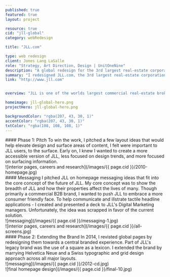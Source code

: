 ```yaml
---
published: true
featured: true
layout: project

resource: true
cid: "jll-global"
category: webRedesign

title: "JLL.com"

type: web redesign
client: Jones Lang LaSalle
role: "Strategy, Art Direction, Design | UnitOneNine"
description: "A global redesign for the 3rd largest real-estate corporation in the world."
summary: "I redesigned JLL.com, the 3rd largest real-estate corporation in the world."
link: "http://www.jll.com"


overview: "JLL is one of the worlds largest commercial real-estate brokers. With the real estate industry back on the rise, JLL looked to invest heavily in their digital presence. In order to bring JLL up to speed, I redesigned the global and country pages for all regions across the globe. I provided high-level content suggestions, architected flows and designed pages across every section of the site."

homeimage: jll-global-hero.png
projectHero: jll-global-hero.png

backgroundColor: "rgba(207, 43, 30, 1)"
accentColor: "rgba(207, 43, 30, 1)"
txtColor: "rgba(108, 108, 108, 1)"
---
```


<section class="content--copy">
#### Phase 1: Pitch
To win the work, I pitched a few layout ideas that would help elevate design and surface areas of content, I felt were important to JLL users, to the surface. Early on, I knew I wanted to create a more accessible version of JLL, less focused on design trends, and more focused on surfacing information.
</section>
<section class="content">
![interior pages, careers and research](/images/{{ page.cid }}/2010-homepage.jpg)
</section>


<section class="content--copy">
#### Messaging 
I pitched JLL on homepage messaging ideas that fit into the core concept of the future of JLL. My core concept was to show the breadth of JLL and how their properties affect the lives of many. Though primarily a commercial B2B brand, I wanted to push JLL to embrace a more consumer friendly face. To help communicate and illstrate tactile headline applications - I created and presented a deck to JLL's Digital Marketing managers. Unfortunately, the idea was scrapped in favor of the current solution.
</section>

<section class="content--wide">
![messaging](/images/{{ page.cid }}/messaging-1.jpg)
</section>

<section class="content--wide">
![interior pages, careers and research](/images/{{ page.cid }}/all-screens.jpg)
</section>
<section class="content--copy">
#### Phase 2: Extending the Brand 
In 2014, I revisted global pages by redesigning them towards a central branded experience. Part of JLL's legacy brand was the use of a square as a lexicon. I extended the brand by marrying Helvetica Neue and a Swiss typographic and grid design approach across all major layouts. 
</section>
<section class="content--wide">
![messaging](/images/{{ page.cid }}/2012-cd.jpg)
</section>

<section class="content">
![final homepage design](/images/{{ page.cid }}/final-10.jpg)
</section>
